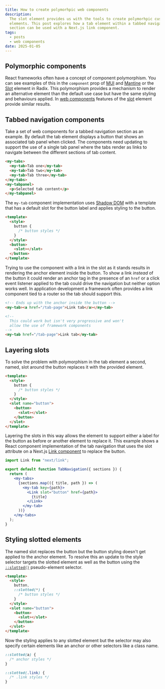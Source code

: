 ```yaml
---
title: How to create polymorhpic web components
description:
  The slot element provides us with the tools to create polymorhpic custom
  elements. This post explores how a tab element within a tabbed navigation
  section can be used with a Next.js link component.
tags:
  - posts
  - web components
date: 2025-01-05
---
```


## Polymorphic components

React frameworks often have a concept of component polymorphism. You can see
examples of this in the `component` prop of [MUI][mui-component-prop] and
[Mantine][mantine-polymorphic] or the [Slot][radix-slot] element in Radix. This
polymorphism provides a mechanism to render an alternative element than the
default use case but have the same styling and behaviours applied. In [web
components][custom-elements] features of the [slot][slot] element provide
similar results.

## Tabbed navigation components

Take a set of web components for a tabbed navigation section as an example. By
default the tab element displays a button that shows an associated tab panel
when clicked. The components need updating to support the use of a single tab
panel where the tabs render as links to navigate between the different sections
of tab content.

```html
<my-tabs>
  <my-tab>Tab one</my-tab>
  <my-tab>Tab two</my-tab>
  <my-tab>Tab three</my-tab>
</my-tabs>
<my-tabpanel>
  <p>Selected tab content</p>
</my-tabpanel>
```

The `my-tab` component implementation uses [Shadow DOM][shadow-dom] with a
template that has a default slot for the button label and applies styling to the
button.

```html
<template>
  <style>
    button {
      /* button styles */
    }
  </style>
  <button>
    <slot></slot>
  </button>
</template>
```

Trying to use the component with a link in the slot as it stands results in
rendering the anchor element inside the button. To show a link _instead_ of the
button it could render an anchor tag in the presence of an `href` or a click
event listener applied to the tab could drive the navigation but neither option
works well. In application development a framework often provides a link
component tied to a router so the tab should support this.

```html
<!-- Ends up with the anchor inside the button -->
<my-tab><a href="/tab-page">Link tab</a></my-tab>

<!--
  This could work but isn't very progressive and won't
  allow the use of framework components
-->
<my-tab href="/tab-page">Link tab</my-tab>
```

## Layering slots

To solve the problem with polymorphism in the tab element a second, named, slot
around the button replaces it with the provided element.

```html
<template>
  <style>
    button {
      /* button styles */
    }
  </style>
  <slot name="button">
    <button>
      <slot></slot>
    </button>
  </slot>
</template>
```

Layering the slots in this way allows the element to support either a label for
the button as before or another element to replace it. This example shows a
React component implementation of the tab navigation that uses the slot
attribute on a Next.js [Link component][next-link] to replace the button.

```jsx
import Link from "next/link";

export default function TabNavigation({ sections }) {
  return (
    <my-tabs>
      {sections.map(({ title, path }) => (
        <my-tab key={path}>
          <Link slot="button" href={path}>
            {title}
          </Link>
        </my-tab>
      ))}
    </my-tabs>
  );
}
```

## Styling slotted elements

The named slot replaces the button but the button styling doesn't get applied to
the anchor element. To resolve this an update to the style selector targets the
slotted element as well as the button using the [`::slotted()`][slotted]
pseudo-element selector.

```html
<template>
  <style>
    button,
    ::slotted(*) {
      /* button styles */
    }
  </style>
  <slot name="button">
    <button>
      <slot></slot>
    </button>
  </slot>
</template>
```

Now the styling applies to any slotted element but the selector may also specify
certain elements like an anchor or other selectors like a class name.

```css
::slotted(a) {
  /* anchor styles */
}

::slotted(.link) {
  /* .link styles */
}
```

[mui-component-prop]:
  https://mui.com/material-ui/guides/composition/#component-prop
[mantine-polymorphic]: https://mantine.dev/guides/polymorphic/
[radix-slot]: https://www.radix-ui.com/primitives/docs/utilities/slot
[custom-elements]:
  https://developer.mozilla.org/en-US/docs/Web/API/Web_components/Using_custom_elements
[slot]: https://developer.mozilla.org/en-US/docs/Web/HTML/Element/slot
[shadow-dom]:
  https://developer.mozilla.org/en-US/docs/Web/API/Web_components/Using_shadow_DOM
[slotted]: https://developer.mozilla.org/en-US/docs/Web/CSS/::slotted
[next-link]:
  https://nextjs.org/docs/app/building-your-application/routing/linking-and-navigating#link-component
